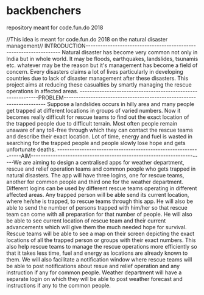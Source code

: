# backbenchers
repository meant for code.fun.do 2018

//This idea is meant for code.fun.do 2018 on the natural disaster management//
INTRODUCTION-------------------------------------------------------------------
Natural disaster has become very common not only in India but in whole world. It may be floods, earthquakes, landslides, tsunamis etc.  whatever may be the reason but it's management has become a field of concern. Every disasters claims a lot of lives particularly in developing countries due to lack of disaster management after these disasters. This project aims at reducing these casualties by smartly managing the rescue operations in affected areas. 
-------------------------------------------------------------PROBLEM----------------------------------------------------------------------
Suppose a landslides occurs in hilly area and many people get trapped at different locations in groups of varied numbers. Now it becomes really difficult for rescue teams to find out the exact location of the trapped people due to difficult terrain. Most often people remain unaware of any toll-free through which they can contact the rescue teams and describe their exact location. Lot of time, energy and fuel is wasted in searching for the trapped people and people slowly lose hope and gets unfortunate deaths.
---------------------------------------------------------------AIM-----------------------------------------------------------------------We are aiming to design a centralised apps for weather department, rescue and relief operation teams and common people who gets trapped in natural disasters. The app will have three logins, one for rescue teams, another for common people and third one for the weather department. Different logins can be used by different rescue teams operating in different affected areas. Any trapped person will be able send its current location, where he/she is trapped, to rescue teams through this app. He will also be able to send the number of persons trapped with him/her so that rescue team can come with all preparation for that number of people. He will also be able to see current location of rescue team and their current advancements which will give them the much needed hope for survival.  Rescue teams will be able to see a map on their screen depicting the exact locations of all the trapped person or groups with their exact numbers. This also help rescue teams to manage the rescue operations more efficiently so that it takes less time,  fuel and energy as locations are already known to them. We will also facilitate a notification window where rescue teams will be able to post notifications about resue and relief operation and any instruction if any for common people. Weather department will have a separate login on which they will be able to post weather forecast and instructions if any to the common people. 
